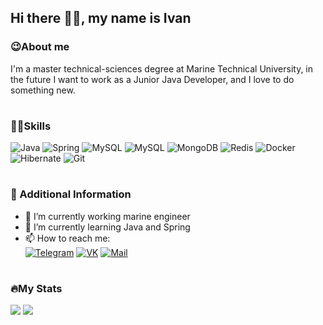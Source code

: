 <h2>Hi there 👋🏼, my name is Ivan</h2>
<h3>😉About me</h3>
I'm a master technical-sciences degree at Marine Technical University, in the future I want to work as a Junior 
Java Developer, and I love to do something new.
<h1></h1>
<h3>💪🏼Skills</h3>
<div>
    <img src="https://img.shields.io/badge/Java-black?style=for-the-badge&logo=Java" alt="Java"/>
    <img src="https://img.shields.io/badge/Spring-black?style=for-the-badge&logo=Spring" alt="Spring"/>
    <img src="https://img.shields.io/badge/GraphQL-black?style=for-the-badge&logo=GraphQL" alt="MySQL"/>
    <img src="https://img.shields.io/badge/Mysql-black?style=for-the-badge&logo=Mysql" alt="MySQL"/>
    <img src="https://img.shields.io/badge/MongoDB-black?style=for-the-badge&logo=MongoDB" alt="MongoDB"/>
    <img src="https://img.shields.io/badge/Redis-black?style=for-the-badge&logo=Redis" alt="Redis"/>
    <img src="https://img.shields.io/badge/Docker-black?style=for-the-badge&logo=Docker" alt="Docker"/>
    <img src="https://img.shields.io/badge/Hibernate-black?style=for-the-badge&logo=Hibernate" alt="Hibernate"/>
    <img src="https://img.shields.io/badge/Git-black?style=for-the-badge&logo=Git" alt="Git"/>
</div>
<h1></h1>
<h3>📄 Additional Information</h3>
<ul>
    <li>🔭 I’m currently working marine engineer</li>
    <li>🌱 I’m currently learning Java and Spring</li>
    <li>📫 How to reach me:
<div>
    <a href="https://t.me/coollappsus"><img
                src="https://img.shields.io/badge/Telegram-black?style=for-the-badge&logo=Telegram" alt="Telegram"></a>
    <a href="https://vk.com/id15169485"><img
                src="https://img.shields.io/badge/VK-black?style=for-the-badge&logo=VK" alt="VK"></a>
    <a href="mailto:nrdr.94@yandex.ru"><img
                src="https://img.shields.io/badge/Email-black?style=for-the-badge&logo=e" alt="Mail"></a>
</div>
</ul>
<h1></h1>
<h3>🔥My Stats</h3>
<img src="https://github-readme-stats.vercel.app/api/top-langs/?username=coollappsus&layout=compact&theme=vision-friendly-dark">
<img src="https://github-readme-streak-stats.herokuapp.com/?user=coollappsus&theme=dark&background=000000">
